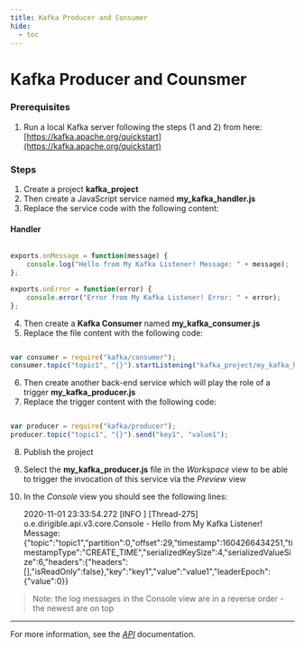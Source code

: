 ```yaml
---
title: Kafka Producer and Consumer
hide:
  - toc
---
```


Kafka Producer and Counsmer
===

### Prerequisites

1. Run a local Kafka server following the steps (1 and 2) from here: [https://kafka.apache.org/quickstart](https://kafka.apache.org/quickstart)

### Steps


1. Create a project **kafka_project**
2. Then create a JavaScript service named **my_kafka_handler.js**
3. Replace the service code with the following content:

#### Handler

```javascript

exports.onMessage = function(message) {
	console.log("Hello from My Kafka Listener! Message: " + message);
};

exports.onError = function(error) {
	console.error("Error from My Kafka Listener! Error: " + error);
};

```

4. Then create a **Kafka Consumer** named  **my_kafka_consumer.js**
5. Replace the file content with the following code:

```javascript

var consumer = require("kafka/consumer");
consumer.topic("topic1", "{}").startListening("kafka_project/my_kafka_handler", 1000);

```

6. Then create another back-end service which will play the role of a trigger **my_kafka_producer.js**
7. Replace the trigger content with the following code:

```javascript

var producer = require("kafka/producer");
producer.topic("topic1", "{}").send("key1", "value1");

```

8. Publish the project
9. Select the **my_kafka_producer.js** file in the *Workspace* view to be able to trigger the invocation of this service via the *Preview* view
10. In the *Console* view you should see the following lines:

	2020-11-01 23:33:54.272 [INFO ] [Thread-275] o.e.dirigible.api.v3.core.Console - Hello from My Kafka Listener! Message: {"topic":"topic1","partition":0,"offset":29,"timestamp":1604266434251,"timestampType":"CREATE_TIME","serializedKeySize":4,"serializedValueSize":6,"headers":{"headers":[],"isReadOnly":false},"key":"key1","value":"value1","leaderEpoch":{"value":0}}

> Note: the log messages in the Console view are in a reverse order - the newest are on top

---

For more information, see the *[API](../../../api/)* documentation.
